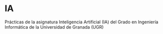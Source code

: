 # IA
Prácticas de la asignatura Inteligencia Artificial (IA) del Grado en Ingeniería Informática de la Universidad de Granada (UGR)
